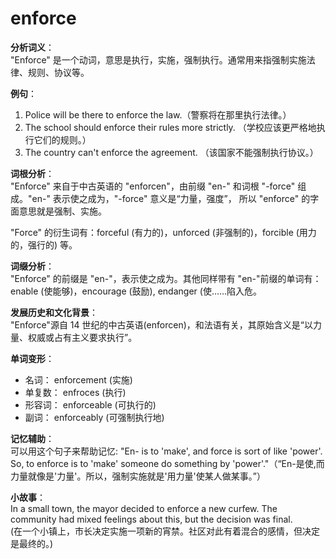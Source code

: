 # enforce

**分析词义**：  
"Enforce" 是一个动词，意思是执行，实施，强制执行。通常用来指强制实施法律、规则、协议等。

  

**例句**：

  

1.  Police will be there to enforce the law.（警察将在那里执行法律。）
2.  The school should enforce their rules more strictly. （学校应该更严格地执行它们的规则。）
3.  The country can't enforce the agreement. （该国家不能强制执行协议。）

  

**词根分析**：  
"Enforce" 来自于中古英语的 "enforcen"，由前缀 "en-" 和词根 "-force" 组成。"en-" 表示使之成为，"-force" 意义是“力量，强度”， 所以 "enforce" 的字面意思就是强制、实施。

  

"Force" 的衍生词有：forceful (有力的)，unforced (非强制的)，forcible (用力的，强行的) 等。

  

**词缀分析**：  
"Enforce" 的前缀是 "en-"，表示使之成为。其他同样带有 "en-"前缀的单词有：enable (使能够)，encourage (鼓励), endanger (使……陷入危。

  

**发展历史和文化背景**：  
"Enforce"源自 14 世纪的中古英语(enforcen)，和法语有关，其原始含义是“以力量、权威或占有主义要求执行”。

  

**单词变形**：

  

*   名词： enforcement (实施)
*   单复数： enfroces (执行)
*   形容词： enforceable (可执行的)
*   副词： enforceably (可强制执行地)

  

**记忆辅助**：  
可以用这个句子来帮助记忆: "En- is to 'make', and force is sort of like 'power'. So, to enforce is to 'make' someone do something by 'power'."（“En-是使,而力量就像是'力量'。所以，强制实施就是'用力量'使某人做某事。”）

  

**小故事**：  
In a small town, the mayor decided to enforce a new curfew. The community had mixed feelings about this, but the decision was final.  
(在一个小镇上，市长决定实施一项新的宵禁。社区对此有着混合的感情，但决定是最终的。)
